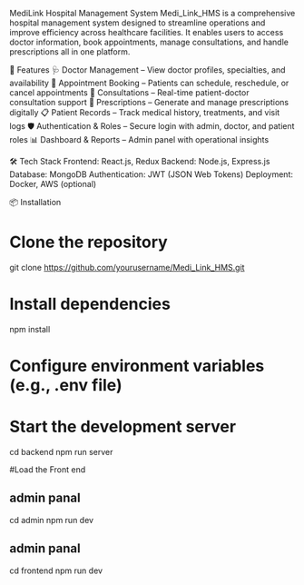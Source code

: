 MediLink Hospital Management System
Medi_Link_HMS is a comprehensive hospital management system designed to streamline operations and improve efficiency across healthcare facilities. It enables users to access doctor information, book appointments, manage consultations, and handle prescriptions all in one platform.

🚀 Features
🩺 Doctor Management – View doctor profiles, specialties, and availability
📅 Appointment Booking – Patients can schedule, reschedule, or cancel appointments
💬 Consultations – Real-time patient-doctor consultation support
📝 Prescriptions – Generate and manage prescriptions digitally
📋 Patient Records – Track medical history, treatments, and visit logs
🛡️ Authentication & Roles – Secure login with admin, doctor, and patient roles
📊 Dashboard & Reports – Admin panel with operational insights

🛠️ Tech Stack
Frontend: React.js, Redux
Backend: Node.js, Express.js
Database: MongoDB
Authentication: JWT (JSON Web Tokens)
Deployment: Docker, AWS (optional)

📦 Installation
# Clone the repository
git clone https://github.com/yourusername/Medi_Link_HMS.git

# Install dependencies
npm install

# Configure environment variables (e.g., .env file)

# Start the development server
cd backend
npm run server

#Load the Front end
## admin panal
cd admin
npm run dev

## admin panal
cd frontend
npm run dev
